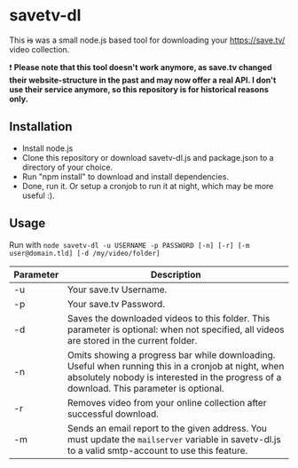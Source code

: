# savetv-dl

This ~~is~~ was a small node.js based tool for downloading your https://save.tv/ video collection.

:exclamation:
**Please note that this tool doesn't work anymore, as save.tv changed their website-structure in the past and may now offer a real API. I don't use their service anymore, so this repository is for historical reasons only.**

## Installation

- Install node.js
- Clone this repository or download savetv-dl.js and package.json to a directory of your choice.
- Run "npm install" to download and install dependencies.
- Done, run it. Or setup a cronjob to run it at night, which may be more useful :).

## Usage

Run with `node savetv-dl -u USERNAME -p PASSWORD [-n] [-r] [-m user@domain.tld] [-d /my/video/folder]`

Parameter | Description
----------|------------
-u | Your save.tv Username.
-p | Your save.tv Password.
-d | Saves the downloaded videos to this folder. This parameter is optional: when not specified, all videos are stored in the current folder. 
-n | Omits showing a progress bar while downloading. Useful when running this in a cronjob at night, when absolutely nobody is interested in the progress of a download. This parameter is optional.
-r | Removes video from your online collection after successful download.
-m | Sends an email report to the given address. You must update the `mailserver` variable in savetv-dl.js to a valid smtp-account to use this feature.
